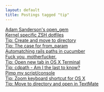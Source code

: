 ```yaml
---
layout: default
title: Postings tagged "tip"
---
```

[Adam Sanderson's open_gem](http://janesconference.github.com/KievII/2009/05/adam-sandersons-open-gem)<br />
[Kernel specific ZSH dotfiles](http://janesconference.github.com/KievII/2009/08/kernel-specific-zsh-dotfiles)<br />
[Tip: Create and move to directory](http://janesconference.github.com/KievII/2009/08/tip-create-and-move-to-directory)<br />
[Tip: The case for from_param](http://janesconference.github.com/KievII/2009/09/tip-the-case-for-from-param)<br />
[Automatching rails paths in cucumber](http://janesconference.github.com/KievII/2009/05/automatching-rails-paths-in-cucumber)<br />
[Fuck you, motherfucker.](http://janesconference.github.com/KievII/2011/02/first-post-fuck-you)<br />
[Tip: Open new tab in OS X Terminal](http://janesconference.github.com/KievII/2009/08/tip-open-new-tab-in-osx-terminal)<br />
[Tip: cdpath - Am I the last to know?](http://janesconference.github.com/KievII/2009/10/tip-cdpath-am-i-the-last-to-know)<br />
[Pimp my script/console](http://janesconference.github.com/KievII/2009/06/pimp-my-script-console)<br />
[Tip: Zoom keyboard shortcut for OS X](http://janesconference.github.com/KievII/2009/11/zoom-keyboard-shortcut-for-os-x)<br />
[Tip: Move to directory and open in TextMate](http://janesconference.github.com/KievII/2009/08/tip-move-to-directory-and-open-in-textmate)<br />
